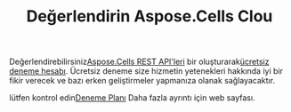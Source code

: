 ﻿---
title: Değerlendirin Aspose.Cells Clou
second_title: Aspose.Cells Cloud Documen
type: docs
url: /tr/evaluate-aspose-cells/
description: Aspose.Cells Bulut, oluşturma, dönüştürme, birleştirme, bölme, koruma, iç nesne işlemleri vb. için Excel'i destekler
weight: 60
kwords: Excel, Office Bulut, REST API, Elektronik Tablo, PDF, CSV, Json, Markdwon, Değerlendir Aspose.Cells Bulut
---
 Değerlendirebilirsiniz[Aspose.Cells REST API'leri](http://apireference.aspose.cloud/cells/) bir oluşturarak[ücretsiz deneme hesabı](https://dashboard.aspose.cloud). Ücretsiz deneme size hizmetin yetenekleri hakkında iyi bir fikir verecek ve bazı erken geliştirmeler yapmanıza olanak sağlayacaktır.

 lütfen kontrol edin[Deneme Planı](https://purchase.aspose.cloud/trial) Daha fazla ayrıntı için web sayfası.


